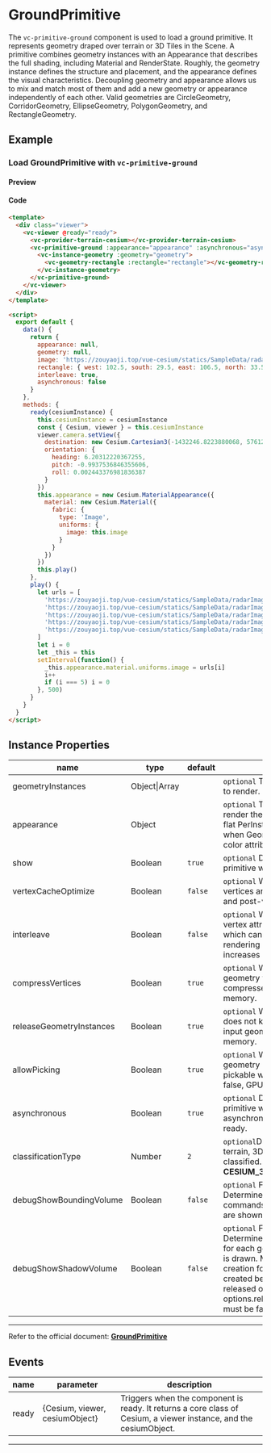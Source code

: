 # GroundPrimitive

The `vc-primitive-ground` component is used to load a ground primitive. It represents geometry draped over terrain or 3D Tiles in the Scene. A primitive combines geometry instances with an Appearance that describes the full shading, including Material and RenderState. Roughly, the geometry instance defines the structure and placement, and the appearance defines the visual characteristics. Decoupling geometry and appearance allows us to mix and match most of them and add a new geometry or appearance independently of each other. Valid geometries are CircleGeometry, CorridorGeometry, EllipseGeometry, PolygonGeometry, and RectangleGeometry.

## Example

### Load GroundPrimitive with `vc-primitive-ground`

#### Preview

<doc-preview>
  <template>
    <div class="viewer">
      <vc-viewer @ready="ready">
        <vc-provider-terrain-cesium></vc-provider-terrain-cesium>
        <vc-primitive-ground :appearance="appearance" :asynchronous="asynchronous" :interleave="interleave">
          <vc-instance-geometry :geometry="geometry">
            <vc-geometry-rectangle :rectangle="rectangle"></vc-geometry-rectangle>
          </vc-instance-geometry>
        </vc-primitive-ground>
      </vc-viewer>
    </div>
  </template>

  <script>
    export default {
      data() {
        return {
          appearance: null,
          geometry: null,
          image: 'https://zouyaoji.top/vue-cesium/statics/SampleData/radarImage/1.png',
          rectangle: { west: 102.5, south: 29.5, east: 106.5, north: 33.5 },
          interleave: true,
          asynchronous: false
        }
      },
      methods: {
        ready(cesiumInstance) {
          this.cesiumInstance = cesiumInstance
          const { Cesium, viewer } = this.cesiumInstance
          viewer.camera.setView({
            destination: new Cesium.Cartesian3(-1432246.8223880068, 5761224.588247942, 3297281.1889481535),
            orientation: {
              heading: 6.20312220367255,
              pitch: -0.9937536846355606,
              roll: 0.002443376981836387
            }
          })
          this.appearance = new Cesium.MaterialAppearance({
            material: new Cesium.Material({
              fabric: {
                type: 'Image',
                uniforms: {
                  image: this.image
                }
              }
            })
          })
          this.play()
        },
        play() {
          let urls = [
            'https://zouyaoji.top/vue-cesium/statics/SampleData/radarImage/1.png',
            'https://zouyaoji.top/vue-cesium/statics/SampleData/radarImage/2.png',
            'https://zouyaoji.top/vue-cesium/statics/SampleData/radarImage/3.png',
            'https://zouyaoji.top/vue-cesium/statics/SampleData/radarImage/4.png',
            'https://zouyaoji.top/vue-cesium/statics/SampleData/radarImage/5.png'
          ]
          let i = 0
          let _this = this
          setInterval(function() {
            _this.appearance.material.uniforms.image = urls[i]
            i++
            if (i === 5) i = 0
          }, 500)
        }
      }
    }
  </script>
</doc-preview>

#### Code

```html
<template>
  <div class="viewer">
    <vc-viewer @ready="ready">
      <vc-provider-terrain-cesium></vc-provider-terrain-cesium>
      <vc-primitive-ground :appearance="appearance" :asynchronous="asynchronous" :interleave="interleave">
        <vc-instance-geometry :geometry="geometry">
          <vc-geometry-rectangle :rectangle="rectangle"></vc-geometry-rectangle>
        </vc-instance-geometry>
      </vc-primitive-ground>
    </vc-viewer>
  </div>
</template>

<script>
  export default {
    data() {
      return {
        appearance: null,
        geometry: null,
        image: 'https://zouyaoji.top/vue-cesium/statics/SampleData/radarImage/1.png',
        rectangle: { west: 102.5, south: 29.5, east: 106.5, north: 33.5 },
        interleave: true,
        asynchronous: false
      }
    },
    methods: {
      ready(cesiumInstance) {
        this.cesiumInstance = cesiumInstance
        const { Cesium, viewer } = this.cesiumInstance
        viewer.camera.setView({
          destination: new Cesium.Cartesian3(-1432246.8223880068, 5761224.588247942, 3297281.1889481535),
          orientation: {
            heading: 6.20312220367255,
            pitch: -0.9937536846355606,
            roll: 0.002443376981836387
          }
        })
        this.appearance = new Cesium.MaterialAppearance({
          material: new Cesium.Material({
            fabric: {
              type: 'Image',
              uniforms: {
                image: this.image
              }
            }
          })
        })
        this.play()
      },
      play() {
        let urls = [
          'https://zouyaoji.top/vue-cesium/statics/SampleData/radarImage/1.png',
          'https://zouyaoji.top/vue-cesium/statics/SampleData/radarImage/2.png',
          'https://zouyaoji.top/vue-cesium/statics/SampleData/radarImage/3.png',
          'https://zouyaoji.top/vue-cesium/statics/SampleData/radarImage/4.png',
          'https://zouyaoji.top/vue-cesium/statics/SampleData/radarImage/5.png'
        ]
        let i = 0
        let _this = this
        setInterval(function() {
          _this.appearance.material.uniforms.image = urls[i]
          i++
          if (i === 5) i = 0
        }, 500)
      }
    }
  }
</script>
```

## Instance Properties

<!-- prettier-ignore -->
| name | type | default | description |
| ------------------- | ------------- | ------- | ------------------------------------------------------------------------------------ |
| geometryInstances | Object\|Array | | `optional` The geometry instances to render. |
| appearance | Object | | `optional` The appearance used to render the primitive. Defaults to a flat PerInstanceColorAppearance when GeometryInstances have a color attribute. |
| show | Boolean | `true` | `optional` Determines if this primitive will be shown. |
| vertexCacheOptimize | Boolean | `false` | `optional` When true, geometry vertices are optimized for the pre and post-vertex-shader caches. |
| interleave | Boolean | `false` | `optional` When true, geometry vertex attributes are interleaved, which can slightly improve rendering performance but increases load time. |
| compressVertices | Boolean | `true` | `optional` When true, the geometry vertices are compressed, which will save memory. |
| releaseGeometryInstances | Boolean | `true` | `optional` When true, the primitive does not keep a reference to the input geometryInstances to save memory. |
| allowPicking | Boolean | `true` | `optional` When true, each geometry instance will only be pickable with Scene#pick. When false, GPU memory is saved. |
| asynchronous | Boolean | `true` | `optional` Determines if the primitive will be created asynchronously or block until ready.|
| classificationType | Number | `2` | `optional`Determines whether terrain, 3D Tiles or both will be classified. **TERRAIN: 0, CESIUM_3D_TILE: 1, BOTH: 2** |
| debugShowBoundingVolume | Boolean | `false` | `optional` For debugging only. Determines if this primitive's commands' bounding spheres are shown. |
| debugShowShadowVolume | Boolean | `false` | `optional` For debugging only. Determines if the shadow volume for each geometry in the primitive is drawn. Must be true on creation for the volumes to be created before the geometry is released or options.releaseGeometryInstance must be false. |

---

Refer to the official document: **[GroundPrimitive](https://cesium.com/docs/cesiumjs-ref-doc/GroundPrimitive.html)**

## Events

<!-- prettier-ignore -->
| name | parameter | description |
| ---- | --------- | ----------- |
| ready | {Cesium, viewer, cesiumObject} | Triggers when the component is ready. It returns a core class of Cesium, a viewer instance, and the cesiumObject. |

---
